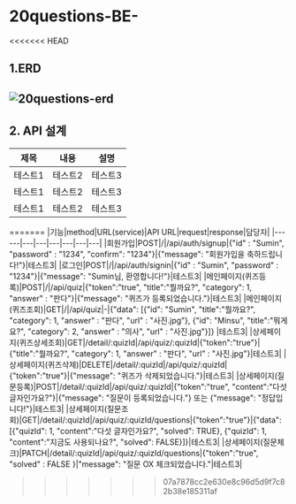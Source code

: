 # 20questions-BE-
<<<<<<< HEAD
## 1.ERD ##
![20questions-erd](https://user-images.githubusercontent.com/109029407/184304942-6f0c3b24-2f5b-4d87-b431-b06882faac37.png)
---
## 2. API 설계 ##
|제목|내용|설명|
|------|---|---|
|테스트1|테스트2|테스트3|
|테스트1|테스트2|테스트3|
|테스트1|테스트2|테스트3|
=======
|기능|method|URL(service)|API URL|request|response|담당자|
|------|---|---|---|---|---|---|
|회원가입|POST|/|/api/auth/signup|{"id" : "Sumin", "password" : "1234", "confirm": "1234"}|{"message": "회원가입을 축하드립니다!"}|테스트3|
|로그인|POST|/|/api/auth/signin|{"id" : "Sumin", "password" : "1234"}|{"message": "Sumin님, 환영합니다!"}|테스트3|
|메인페이지(퀴즈등록)|POST|/|/api/quiz|{"token":"true", "title":"뭘까요?", "category": 1, "answer" : "판다"}|{"message": "퀴즈가 등록되었습니다."}|테스트3|
|메인페이지(퀴즈조회)|GET|/|/api/quiz|-|{"data": [{"id": "Sumin", "title":"뭘까요?", "category": 1, "answer" : "판다", "url" : "사진.jpg"}, {"id": "Minsu", "title":"뭐게요?", "category": 2, "answer" : "의사", "url" : "사진.jpg"}]} |테스트3|
|상세페이지(퀴즈상세조회)|GET|/detail/:quizId|/api/quiz/:quizId|{"token":"true"}|{"title":"뭘까요?", "category": 1, "answer" : "판다", "url" : "사진.jpg"}|테스트3|
|상세페이지(퀴즈삭제)|DELETE|/detail/:quizId|/api/quiz/:quizId|{"token":"true"}|{"message": "퀴즈가 삭제되었습니다."}|테스트3|
|상세페이지(질문등록)|POST|/detail/:quizId|/api/quiz/:quizId|{"token":"true", "content":"다섯 글자인가요?"}|{"message": "질문이 등록되었습니다."} 또는 {"message": "정답입니다!"}|테스트3|
|상세페이지(질문조회)|GET|/detail/:quizId|/api/quiz/:quizId/questions|{"token":"true"}|{"data": [{"quizId": 1, "content":"다섯 글자인가요?", "solved": TRUE}, {"quizId": 1, "content":"지금도 사용되나요?", "solved": FALSE}]}|테스트3|
|상세페이지(질문체크)|PATCH|/detail/:quizId|/api/quiz/:quizId/questions|{"token":"true", "solved" : FALSE }|"message": "질문 OX 체크되었습니다."|테스트3|
>>>>>>> 07a7878cc2e630e8c96d5d9f7c82b38e185311af
